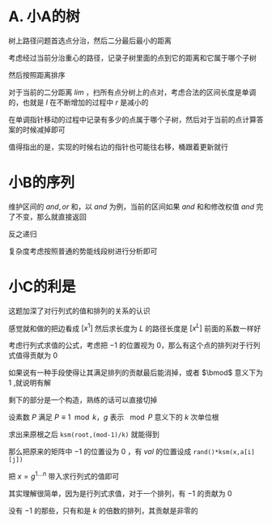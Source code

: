 # A. 小A的树

树上路径问题首选点分治，然后二分最后最小的距离

考虑经过当前分治重心的路径，记录子树里面的点到它的距离和它属于哪个子树

然后按照距离排序

对于当前的二分距离 $lim$ ，扫所有点分树上的点对，考虑合法的区间长度是单调的，也就是 $l$ 在不断增加的过程中 $r$ 是减小的

在单调指针移动的过程中记录有多少的点属于哪个子树，然后对于当前的点计算答案的时候减掉即可

值得指出的是，实现的时候右边的指针也可能往右移，桶跟着更新就行

# 小B的序列

维护区间的 $and,or$ 和，以 $and$ 为例，当前的区间如果 $and$ 和和修改权值 $and$ 完了不变，那么就直接返回

反之递归

复杂度考虑按照普通的势能线段树进行分析即可

# 小C的利是

这题加深了对行列式的值和排列的关系的认识

感觉就和做的把边看成 $[x^1]$ 然后求长度为 $L$ 的路径长度是 $[x^L]$ 前面的系数一样好

考虑行列式求值的公式，考虑把 $-1$ 的位置视为 $0$，那么有这个点的排列对于行列式值得贡献为 $0$ 

如果说有一种手段使得让其满足排列的贡献最后能消掉，或者 $\bmod$ 意义下为 $1$ ,就说明有解

剩下的部分是一个构造，熟练的话可以直接切掉

设素数 $P$ 满足 $P\equiv 1 \mod k$，$g$ 表示 $\mod P$ 意义下的 $k$ 次单位根

求出来原根之后 `ksm(root,(mod-1)/k)` 就能得到

那么把原来的矩阵中 $-1$ 的位置设为 $0$ ，有 $val$ 的位置设成 `rand()*ksm(x,a[i][j])` 

把 $x=g^{1\dots n}$ 带入求行列式的值即可

其实理解很简单，因为是行列式求值，对于一个排列，有 $-1$ 的贡献为 $0$ 

没有 $-1$ 的那些，只有和是 $k$ 的倍数的排列，其贡献是非零的
